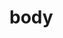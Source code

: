 <!-- generated by markdown-notes-tree -->

# body

<!-- optional markdown-notes-tree directory description starts here -->

<!-- optional markdown-notes-tree directory description ends here -->


